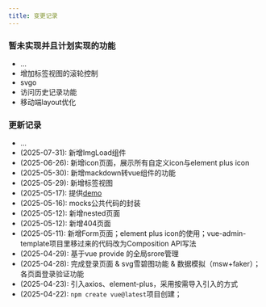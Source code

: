 ```yaml
---
title: 变更记录
---
```


### 暂未实现并且计划实现的功能

* ...
* 增加标签视图的滚轮控制
* svgo
* 访问历史记录功能
* 移动端layout优化

### 更新记录

* ...
* (2025-07-31): 新增ImgLoad组件
* (2025-06-26): 新增icon页面，展示所有自定义icon与element plus icon
* (2025-05-30): 新增mackdown转vue组件的功能
* (2025-05-29): 新增标签视图
* (2025-05-17): 提供[demo](https://chocho-1115.github.io/vue-admin/)
* (2025-05-16): mocks公共代码的封装
* (2025-05-12): 新增nested页面
* (2025-05-12): 新增404页面
* (2025-05-11): 新增Form页面；element plus icon的使用；vue-admin-template项目里移过来的代码改为Composition API写法
* (2025-04-29): 基于vue provide 的全局srore管理
* (2025-04-28): 完成登录页面 & svg雪碧图功能 & 数据模拟（msw+faker）；各页面登录验证功能
* (2025-04-23): 引入axios、element-plus，采用按需导入引入的方式
* (2025-04-22): `npm create vue@latest`项目创建；
